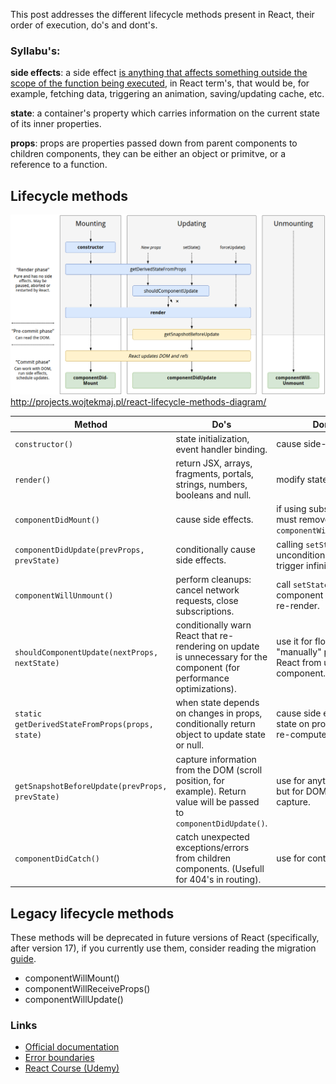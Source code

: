 This post addresses the different lifecycle methods present in React, their order of execution, do's and dont's.

### Syllabu's:
**side effects**: a side effect [is anything that affects something outside the scope of the function being executed](https://www.reddit.com/r/reactjs/comments/8avfej/what_does_side_effects_mean_in_react/), in React term's, that would be, for example, fetching data, triggering an animation, saving/updating cache, etc.

**state**: a container's property which carries information on the current state of its inner properties.

**props**: props are properties passed down from parent components to children components, they can be either an object or primitve, or a reference to a function.

## Lifecycle methods

![React's official cheat sheet](/assets/images/react-lifecycle-hooks.png)
http://projects.wojtekmaj.pl/react-lifecycle-methods-diagram/

Method | Do's | Dont's
--- | --- | ---
`constructor()` | state initialization, event handler binding. | cause side-effects.
`render()` | return JSX, arrays, fragments, portals, strings, numbers, booleans and null. | modify state.
`componentDidMount()` | cause side effects. | if using subscriptions, must remove them with `componentWillUnmount()`.
`componentDidUpdate(prevProps, prevState)` | conditionally cause side effects. | calling `setState()` unconditionally may trigger infinite loop.
`componentWillUnmount()` | perform cleanups: cancel network requests, close subscriptions. | call `setState()`, the component will never re-render.
`shouldComponentUpdate(nextProps, nextState)` | conditionally warn React that re-rendering on update is unnecessary for the component (for performance optimizations). | use it for flow-control, "manually" preventing React from updating the component.
`static getDerivedStateFromProps(props, state)` | when state depends on changes in props, conditionally return object to update state or null. | cause side effects, reset state on prop changes, re-compute data.
`getSnapshotBeforeUpdate(prevProps, prevState)` | capture information from the DOM (scroll position, for example). Return value will be passed to `componentDidUpdate()`. | use for anything else but for DOM information capture.
`componentDidCatch()` | catch unexpected exceptions/errors from children components. (Usefull for 404's in routing). | use for control flow.

## Legacy lifecycle methods
These methods will be deprecated in future versions of React (specifically, after version 17), if you currently use them, consider reading the migration [guide](https://reactjs.org/blog/2018/03/27/update-on-async-rendering.html).

* componentWillMount()
* componentWillReceiveProps()
* componentWillUpdate()

### Links
* [Official documentation](https://reactjs.org/docs/react-component.html)
* [Error boundaries](https://reactjs.org/docs/error-boundaries.html)
* [React Course (Udemy)](https://www.udemy.com/react-the-complete-guide-incl-redux)